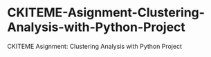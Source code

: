 # CKITEME-Asignment-Clustering-Analysis-with-Python-Project
CKITEME Asignment: Clustering Analysis with Python Project
